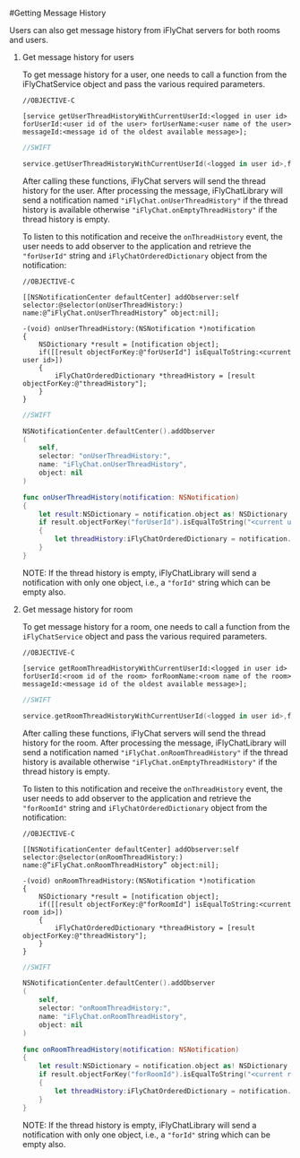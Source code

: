 #Getting Message History  

Users can also get message history from iFlyChat servers for both rooms and users.

1. Get message history for users

    To get message history for a user, one needs to call a function from the iFlyChatService object and pass the various required parameters.

    ```obj-c
    //OBJECTIVE-C

    [service getUserThreadHistoryWithCurrentUserId:<logged in user id> forUserId:<user id of the user> forUserName:<user name of the user> messageId:<message id of the oldest available message>];
    ```
    ```swift
    //SWIFT

    service.getUserThreadHistoryWithCurrentUserId(<logged in user id>,forUserId:<user id of the user>,forUserName:<user name of the user>,messageId:<message id of the oldest available message>)
    ```

    After calling these functions, iFlyChat servers will send the thread history for the user. After processing the message, iFlyChatLibrary will send a notification named `"iFlyChat.onUserThreadHistory"` if the thread history is available otherwise `"iFlyChat.onEmptyThreadHistory"` if the thread history is empty.

    To listen to this notification and receive the `onThreadHistory` event, the user needs to add observer to the application and retrieve the `"forUserId"` string and `iFlyChatOrderedDictionary` object from the notification:

    ```obj-c
    //OBJECTIVE-C

    [[NSNotificationCenter defaultCenter] addObserver:self selector:@selector(onUserThreadHistory:) name:@”iFlyChat.onUserThreadHistory” object:nil];

    -(void) onUserThreadHistory:(NSNotification *)notification
    {
        NSDictionary *result = [notification object];
        if([[result objectForKey:@"forUserId"] isEqualToString:<current user id>])
        {
            iFlyChatOrderedDictionary *threadHistory = [result objectForKey:@"threadHistory"];
        }
    }
    ```
    ```swift
    //SWIFT

    NSNotificationCenter.defaultCenter().addObserver
    (
        self,
        selector: "onUserThreadHistory:",
        name: "iFlyChat.onUserThreadHistory",
        object: nil
    )

    func onUserThreadHistory(notification: NSNotification)
    {
        let result:NSDictionary = notification.object as! NSDictionary
        if result.objectForKey("forUserId").isEqualToString("<current user id>")
        {
            let threadHistory:iFlyChatOrderedDictionary = notification.object! as! iFlyChatOrderedDictionary
        }
    }
    ```

    NOTE: If the thread history is empty, iFlyChatLibrary will send a notification with only one object, i.e., a `"forId"` string which can be empty also.  


2. Get message history for room

    To get message history for a room, one needs to call a function from the `iFlyChatService` object and pass the various required parameters.

    ```obj-c
    //OBJECTIVE-C

    [service getRoomThreadHistoryWithCurrentUserId:<logged in user id> forUserId:<room id of the room> forRoomName:<room name of the room> messageId:<message id of the oldest available message>];
    ```
    ```swift
    //SWIFT

    service.getRoomThreadHistoryWithCurrentUserId(<logged in user id>,forUserId:<room id of the room>,forRoomName:<room name of the room>,messageId:<message id of the oldest available message>)
    ```

    After calling these functions, iFlyChat servers will send the thread history for the room. After processing the message, iFlyChatLibrary will send a notification named `"iFlyChat.onRoomThreadHistory"` if the thread history is available otherwise `"iFlyChat.onEmptyThreadHistory"` if the thread history is empty.

    To listen to this notification and receive the `onThreadHistory` event, the user needs to add observer to the application and retrieve the `"forRoomId"` string and `iFlyChatOrderedDictionary` object from the notification:

    ```obj-c
    //OBJECTIVE-C

    [[NSNotificationCenter defaultCenter] addObserver:self selector:@selector(onRoomThreadHistory:) name:@”iFlyChat.onRoomThreadHistory” object:nil];

    -(void) onRoomThreadHistory:(NSNotification *)notification
    {
        NSDictionary *result = [notification object];
        if([[result objectForKey:@"forRoomId"] isEqualToString:<current room id>])
        {
            iFlyChatOrderedDictionary *threadHistory = [result objectForKey:@"threadHistory"];
        }
    }
    ```
    ```swift
    //SWIFT

    NSNotificationCenter.defaultCenter().addObserver
    (
        self,
        selector: "onRoomThreadHistory:",
        name: "iFlyChat.onRoomThreadHistory",
        object: nil
    )

    func onRoomThreadHistory(notification: NSNotification)
    {
        let result:NSDictionary = notification.object as! NSDictionary
        if result.objectForKey("forRoomId").isEqualToString("<current room id>")
        {
            let threadHistory:iFlyChatOrderedDictionary = notification.object! as! iFlyChatOrderedDictionary
        }
    }
    ```

    NOTE: If the thread history is empty, iFlyChatLibrary will send a notification with only one object, i.e., a `"forId"` string which can be empty also.